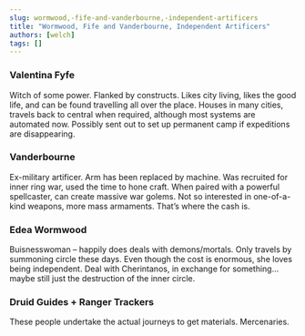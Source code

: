 ```yaml
---
slug: wormwood,-fife-and-vanderbourne,-independent-artificers
title: "Wormwood, Fife and Vanderbourne, Independent Artificers"
authors: [welch]
tags: []
---
```


### Valentina Fyfe
 Witch of some power. Flanked by constructs. Likes city living, likes the good life, and can be found travelling all over the place. Houses in many cities, travels back to central when required, although most systems are automated now. Possibly sent out to set up permanent camp if expeditions are disappearing.
 
### Vanderbourne  
 Ex-military artificer. Arm has been replaced by machine. Was recruited for inner ring war, used the time to hone craft. When paired with a powerful spellcaster, can create massive war golems. Not so interested in one-of-a-kind weapons, more mass armaments. That’s where the cash is.
 
### Edea Wormwood  
 Buisnesswoman – happily does deals with demons/mortals. Only travels by summoning circle these days. Even though the cost is enormous, she loves being independent. Deal with Cherintanos, in exchange for something… maybe still just the destruction of the inner circle.
 
### Druid Guides + Ranger Trackers
 These people undertake the actual journeys to get materials. Mercenaries.